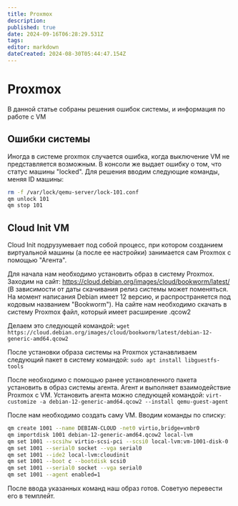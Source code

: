 ```yaml
---
title: Proxmox
description: 
published: true
date: 2024-09-16T06:28:29.531Z
tags: 
editor: markdown
dateCreated: 2024-08-30T05:44:47.154Z
---
```


# Proxmox
В данной статье собраны решения ошибок системы, и информация по работе с VM
## Ошибки системы
Иногда в системе proxmox случается ошибка, когда выключение VM не представляется возможным. В консоли же выдает ошибку о том, что статус машины "locked". Для решения вводим следующие команды, меняя ID машины:
```bash
rm -f /var/lock/qemu-server/lock-101.conf
qm unlock 101
qm stop 101
```
## Cloud Init VM
Cloud Init подрузумевает под собой процесс, при котором созданием виртуальной машины (а после ее настройки) занимается сам Proxmox с помощью "Агента". 

Для начала нам необходимо установить образ в систему Proxmox. Заходим на сайт: https://cloud.debian.org/images/cloud/bookworm/latest/ (В зависимости от даты скачивания релиз системы может поменяться. На момент написания Debian имеет 12 версию, и распространяется под кодовым названием "Bookworm"). На сайте нам необходимо скачать в систему Proxmox файл, который имеет расширение .qcow2

Делаем это следующей командой:
`wget https://cloud.debian.org/images/cloud/bookworm/latest/debian-12-generic-amd64.qcow2`

После установки образа системы на Proxmox устанавливаем следующий пакет в систему командой: `sudo apt install libguestfs-tools`

После необходимо с помощью ранее установленного пакета установить в образ системы агента. Агент и выполняет взаимодействие Proxmox с VM. Установить агента можно следующей командой: `virt-customize -a debian-12-generic-amd64.qcow2 --install qemu-guest-agent`

После нам необходимо создать саму VM. Вводим команды по списку:
```bash
qm create 1001 --name DEBIAN-CLOUD -net0 virtio,bridge=vmbr0
qm importdisk 1001 debian-12-generic-amd64.qcow2 local-lvm
qm set 1001 --scsihw virtio-scsi-pci --scsi0 local-lvm:vm-1001-disk-0
qm set 1001 --serial0 socket --vga serial0
qm set 1001 --ide2 local-lvm:cloudinit
qm set 1001 --boot c --bootdisk scsi0
qm set 1001 --serial0 socket --vga serial0
qm set 1001 --agent enabled=1
```
После ввода указанных команд наш образ готов. Советую перевести его в темплейт.